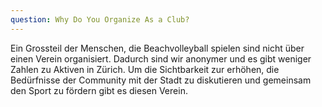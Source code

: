 ```yaml
---
question: Why Do You Organize As a Club?
---
```


Ein Grossteil der Menschen, die Beachvolleyball spielen sind nicht über einen Verein organisiert.
Dadurch sind wir anonymer und es gibt weniger Zahlen zu Aktiven in Zürich. 
Um die Sichtbarkeit zur erhöhen, die Bedürfnisse der Community mit der Stadt zu diskutieren und gemeinsam 
den Sport zu fördern gibt es diesen Verein. 
